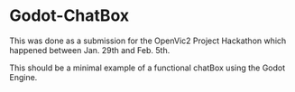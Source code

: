 # Godot-ChatBox
This was done as a submission for the OpenVic2 Project Hackathon which happened between Jan. 29th and Feb. 5th.

This should be a minimal example of a functional chatBox using the Godot Engine.
